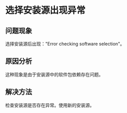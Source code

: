 # 选择安装源出现异常<a name="ZH-CN_TOPIC_0229291200"></a>

## 问题现象<a name="zh-cn_topic_0187401458_s079358afc7a646ecac367116895121cd"></a>

选择安装源后出现："Error checking software selection"。

## 原因分析<a name="zh-cn_topic_0187401458_s5def92a13626401e865071b5f2ac127c"></a>

这种现象是由于安装源中的软件包依赖存在问题。

## 解决方法<a name="zh-cn_topic_0187401458_s76bf3c913a674441b1fb8f33ba736814"></a>

检查安装源是否存在异常。使用新的安装源。

